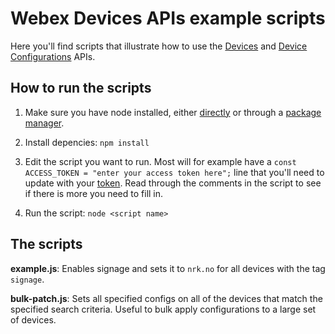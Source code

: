 # Webex Devices APIs example scripts

Here you'll find scripts that illustrate how to use the [Devices](https://developer.webex.com/docs/api/v1/devices) and [Device Configurations](https://developer.webex.com/docs/api/v1/device-configurations) APIs.

## How to run the scripts

1. Make sure you have node installed, either [directly](https://nodejs.org/en/download/) or through a [package manager](https://nodejs.org/en/download/package-manager/).

2. Install depencies: `npm install`

3. Edit the script you want to run. Most will for example have a `const ACCESS_TOKEN = "enter your access token here";` line that you'll need to update with your [token](https://developer.webex.com/docs/api/getting-started#accounts-and-authentication). Read through the comments in the script to see if there is more you need to fill in.

4. Run the script: `node <script name>`

## The scripts

**example.js**: Enables signage and sets it to `nrk.no` for all devices with the tag `signage`.

**bulk-patch.js**: Sets all specified configs on all of the devices that match the specified search criteria. Useful to bulk apply configurations to a large set of devices.
